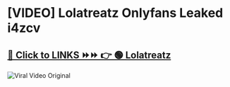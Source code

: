 
 # [VIDEO] Lolatreatz Onlyfans Leaked i4zcv

## <h2><a href="https://clipsfans.com/Lolatreatz&ref=git">🔗 Click to LINKS ⏩⏩ 👉 🟢 Lolatreatz </a></h2>

<a href="https://clipsfans.com/Lolatreatz&ref=git" rel="nofollow" data-target="animated-image.originalLink"><img src="https://i.ibb.co.com/xMMVF88/686577567.gif" alt="Viral Video Original" style="max-width: 100%; display: inline-block;" data-target="animated-image.originalImage"></a>

